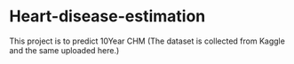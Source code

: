 # Heart-disease-estimation
This project is to predict 10Year CHM
(The dataset is collected from Kaggle and the same uploaded here.)
